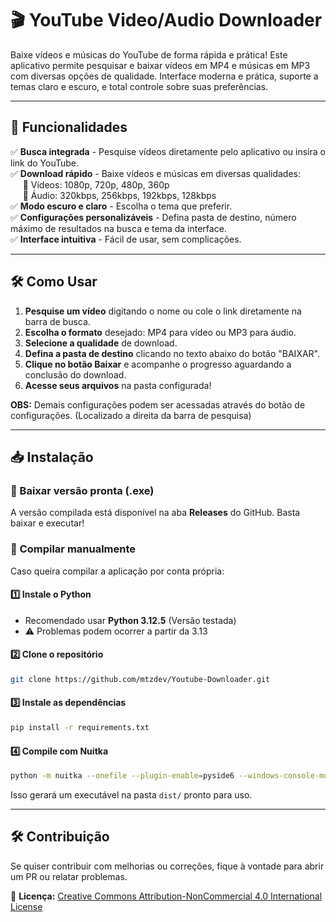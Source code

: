 # 🎬 YouTube Video/Audio Downloader
Baixe vídeos e músicas do YouTube de forma rápida e prática! Este aplicativo permite pesquisar e baixar vídeos em MP4 e músicas em MP3 com diversas opções de qualidade. Interface moderna e prática, suporte a temas claro e escuro, e total controle sobre suas preferências.

---

## 🚀 Funcionalidades
✅ **Busca integrada** - Pesquise vídeos diretamente pelo aplicativo ou insira o link do YouTube.<br>
✅ **Download rápido** - Baixe vídeos e músicas em diversas qualidades:<br>
&nbsp;&nbsp;&nbsp;&nbsp;&nbsp;🎥 Vídeos: 1080p, 720p, 480p, 360p<br>
&nbsp;&nbsp;&nbsp;&nbsp;&nbsp;🎵 Áudio: 320kbps, 256kbps, 192kbps, 128kbps<br>
✅ **Modo escuro e claro** - Escolha o tema que preferir.<br>
✅ **Configurações personalizáveis** - Defina pasta de destino, número máximo de resultados na busca e tema da interface.<br>
✅ **Interface intuitiva** - Fácil de usar, sem complicações.

---

## 🛠️ Como Usar

1. **Pesquise um vídeo** digitando o nome ou cole o link diretamente na barra de busca.
2. **Escolha o formato** desejado: MP4 para vídeo ou MP3 para áudio.
4. **Selecione a qualidade** de download.
5. **Defina a pasta de destino** clicando no texto abaixo do botão "BAIXAR".
6. **Clique no botão Baixar** e acompanhe o progresso aguardando a conclusão do download.
7. **Acesse seus arquivos** na pasta configurada!

**OBS:** Demais configurações podem ser acessadas através do botão de configurações. (Localizado a direita da barra de pesquisa)

---

## 📥 Instalação

### 🔹 Baixar versão pronta (.exe)
A versão compilada está disponível na aba **Releases** do GitHub. Basta baixar e executar!

### 🔹 Compilar manualmente
Caso queira compilar a aplicação por conta própria:

#### **1️⃣ Instale o Python**
- Recomendado usar **Python 3.12.5** (Versão testada)
- ⚠️ Problemas podem ocorrer a partir da 3.13

#### **2️⃣ Clone o repositório**
```bash
git clone https://github.com/mtzdev/Youtube-Downloader.git
```

#### **3️⃣ Instale as dependências**
```bash
pip install -r requirements.txt
```

#### **4️⃣ Compile com Nuitka**
```bash
python -m nuitka --onefile --plugin-enable=pyside6 --windows-console-mode=disabled --windows-icon-from-ico=data/logo.ico --include-data-files="data/*=data/" main.py
```

Isso gerará um executável na pasta `dist/` pronto para uso.

---

## 🛠️ Contribuição
Se quiser contribuir com melhorias ou correções, fique à vontade para abrir um PR ou relatar problemas.

📜 **Licença:** [Creative Commons Attribution-NonCommercial 4.0 International License](https://creativecommons.org/licenses/by-nc/4.0/)  